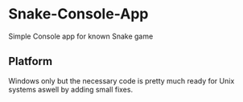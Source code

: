 # Snake-Console-App
Simple Console app for known Snake game

## Platform
Windows only but the necessary code is pretty much ready for Unix systems aswell by adding small fixes.
